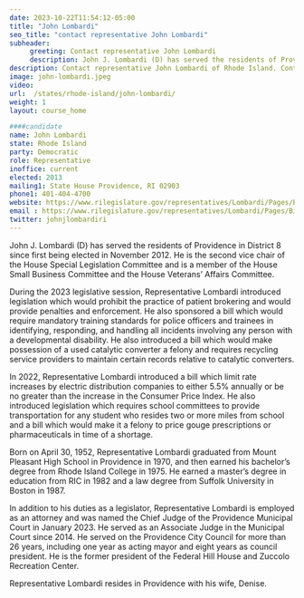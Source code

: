```yaml
---
date: 2023-10-22T11:54:12-05:00
title: "John Lombardi"
seo_title: "contact representative John Lombardi"
subheader:
     greeting: Contact representative John Lombardi
     description: John J. Lombardi (D) has served the residents of Providence in District 8 since first being elected in November 2012. He is the second vice chair of the House Special Legislation Committee and is a member of the House Small Business Committee and the House Veterans’ Affairs Committee.
description: Contact representative John Lombardi of Rhode Island. Contact information for John Lombardi includes email address, phone number, and mailing address.
image: john-lombardi.jpeg
video:
url:  /states/rhode-island/john-lombardi/
weight: 1
layout: course_home

####candidate
name: John Lombardi
state: Rhode Island
party: Democratic
role: Representative
inoffice: current
elected: 2013
mailing1: State House Providence, RI 02903
phone1: 401-404-4700
website: https://www.rilegislature.gov/representatives/Lombardi/Pages/Biography.aspx/
email : https://www.rilegislature.gov/representatives/Lombardi/Pages/Biography.aspx/
twitter: johnjlombardiri
---
```


John J. Lombardi (D) has served the residents of Providence in District 8 since first being elected in November 2012. He is the second vice chair of the House Special Legislation Committee and is a member of the House Small Business Committee and the House Veterans’ Affairs Committee.

During the 2023 legislative session, Representative Lombardi introduced legislation which would prohibit the practice of patient brokering and would provide penalties and enforcement. He also sponsored a bill which would require mandatory training standards for police officers and trainees in identifying, responding, and handling all incidents involving any person with a developmental disability. He also introduced a bill which would make possession of a used catalytic converter a felony and requires recycling service providers to maintain certain records relative to catalytic converters.

In 2022, Representative Lombardi introduced a bill which limit rate increases by electric distribution companies to either 5.5% annually or be no greater than the increase in the Consumer Price Index. He also introduced legislation which requires school committees to provide transportation for any student who resides two or more miles from school and a bill which would make it a felony to price gouge prescriptions or pharmaceuticals in time of a shortage.


Born on April 30, 1952, Representative Lombardi graduated from Mount Pleasant High School in Providence in 1970, and then earned his bachelor’s degree from Rhode Island College in 1975. He earned a master’s degree in education from RIC in 1982 and a law degree from Suffolk University in Boston in 1987.

In addition to his duties as a legislator, Representative Lombardi is employed as an attorney and was named the Chief Judge of the Providence Municipal Court in January 2023. He served as an Associate Judge in the Municipal Court since 2014. He served on the Providence City Council for more than 26 years, including one year as acting mayor and eight years as council president. He is the former president of the Federal Hill House and Zuccolo Recreation Center.

Representative Lombardi resides in Providence with his wife, Denise.
